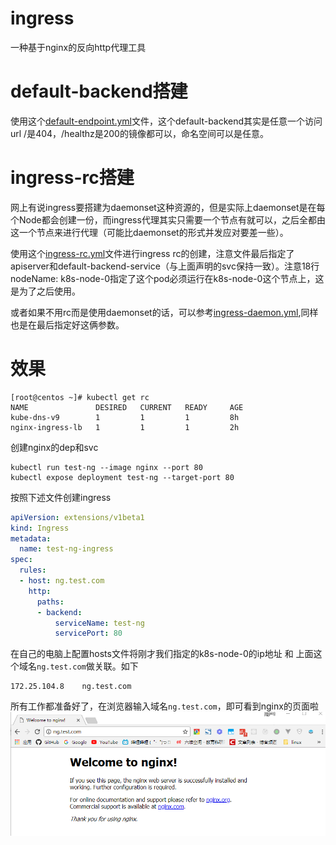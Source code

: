 # ingress
一种基于nginx的反向http代理工具
# default-backend搭建
使用这个[default-endpoint.yml](conf/default-endpoint.yml)文件，这个default-backend其实是任意一个访问url /是404，/healthz是200的镜像都可以，命名空间可以是任意。
# ingress-rc搭建
网上有说ingress要搭建为daemonset这种资源的，但是实际上daemonset是在每个Node都会创建一份，而ingress代理其实只需要一个节点有就可以，之后全都由这一个节点来进行代理（可能比daemonset的形式并发应对要差一些）。

使用这个[ingress-rc.yml](conf/ingress-rc.yml)文件进行ingress rc的创建，注意文件最后指定了apiserver和default-backend-service（与上面声明的svc保持一致）。注意18行nodeName: k8s-node-0指定了这个pod必须运行在k8s-node-0这个节点上，这是为了之后使用。

或者如果不用rc而是使用daemonset的话，可以参考[ingress-daemon.yml](conf/ingress-daemon.yml),同样也是在最后指定好这俩参数。
# 效果
```
[root@centos ~]# kubectl get rc
NAME               DESIRED   CURRENT   READY     AGE
kube-dns-v9        1         1         1         8h
nginx-ingress-lb   1         1         1         2h
```
创建nginx的dep和svc
```
kubectl run test-ng --image nginx --port 80
kubectl expose deployment test-ng --target-port 80
```
按照下述文件创建ingress
```yml
apiVersion: extensions/v1beta1
kind: Ingress
metadata:
  name: test-ng-ingress
spec:
  rules:
  - host: ng.test.com
    http:
      paths:
      - backend:
          serviceName: test-ng
          servicePort: 80
```
在自己的电脑上配置hosts文件将刚才我们指定的k8s-node-0的ip地址 和 上面这个域名`ng.test.com`做关联。如下
```
172.25.104.8    ng.test.com
```
所有工作都准备好了，在浏览器输入域名`ng.test.com`，即可看到nginx的页面啦  
![image](img/k8sing.jpg)